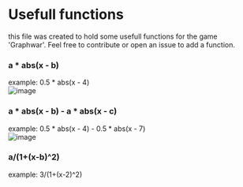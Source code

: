 # Usefull functions

this file was created to hold some usefull functions for the game 'Graphwar'.
Feel free to contribute or open an issue to add a function. 


### a * abs(x - b)
example: 0.5 * abs(x - 4)   
![image](https://user-images.githubusercontent.com/76926119/177186015-5b32a1a1-5610-4dbc-a128-4ec781283313.png)

### a * abs(x - b) - a * abs(x - c)
example: 0.5 * abs(x - 4) - 0.5 * abs(x - 7)   
![image](https://user-images.githubusercontent.com/76926119/177191746-0b2981ac-e5d3-4148-9fe3-ec5173ccf1ca.png)

### a/(1+(x-b)^2)
example: 3/(1+(x-2)^2)


